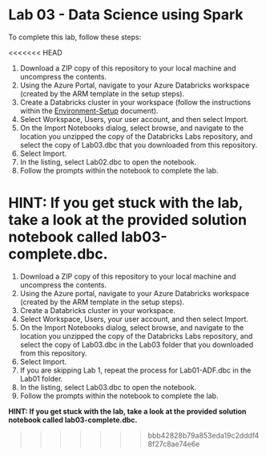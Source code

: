 # Lab 03 - Data Science using Spark

To complete this lab, follow these steps:

<<<<<<< HEAD
1.  Download a ZIP copy of this repository to your local machine and uncompress the contents.
2.  Using the Azure Portal, navigate to your Azure Databricks workspace (created by the ARM template in the setup steps).
3.  Create a Databricks cluster in your workspace (follow the instructions within the [Environment-Setup](../../Setup/Environment-Setup.md) document).
4.  Select Workspace, Users, your user account, and then select Import.
5.  On the Import Notebooks dialog, select browse, and navigate to the location you unzipped the copy of the Databricks Labs repository, and select the copy of Lab03.dbc that you downloaded from this repository.
6.  Select Import.
7.  In the listing, select Lab02.dbc to open the notebook.
8.  Follow the prompts within the notebook to complete the lab.

**HINT: If you get stuck with the lab, take a look at the provided solution notebook called lab03-complete.dbc.**
=======
1. Download a ZIP copy of this repository to your local machine and uncompress the contents.
2. Using the Azure portal, navigate to your Azure Databricks workspace (created by the ARM template in the setup steps).
3. Create a Databricks cluster in your workspace.
4. Select Workspace, Users, your user account, and then select Import.
5. On the Import Notebooks dialog, select browse, and navigate to the location you unzipped the copy of the Databricks Labs repository, and select the copy of Lab03.dbc in the Lab03 folder that you downloaded from this repository.
6. Select Import.
7. If you are skipping Lab 1, repeat the process for Lab01-ADF.dbc in the Lab01 folder.
8. In the listing, select Lab03.dbc to open the notebook.
9. Follow the prompts within the notebook to complete the lab.

**HINT: If you get stuck with the lab, take a look at the provided solution notebook called lab03-complete.dbc.**
>>>>>>> bbb42828b79a853eda19c2dddf48f27c8ae74e6e
